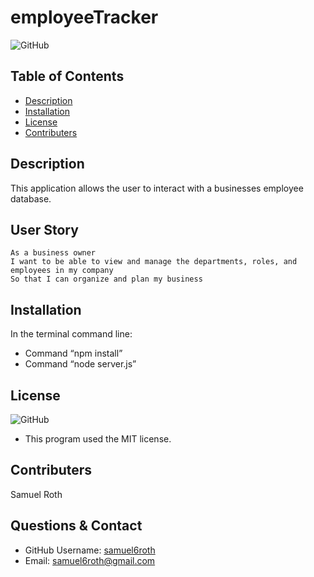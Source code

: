 # employeeTracker
  
![GitHub](https://img.shields.io/github/license/samuel6roth/ReadMeGenerator?color=blue)
## Table of Contents
* [Description](#description)
* [Installation](#installation)
* [License](#license)
* [Contributers](#contributers)
## Description
This application allows the user to interact with a businesses employee database.
## User Story
```
As a business owner
I want to be able to view and manage the departments, roles, and employees in my company
So that I can organize and plan my business
```
## Installation
In the terminal command line:
* Command “npm install”
* Command “node server.js”
## License
![GitHub](https://img.shields.io/github/license/samuel6roth/ReadMeGenerator?color=blue)
- This program used the MIT license. 
## Contributers
Samuel Roth
## Questions & Contact
* GitHub Username: [samuel6roth](https://github.com/samuel6roth)
* Email: samuel6roth@gmail.com